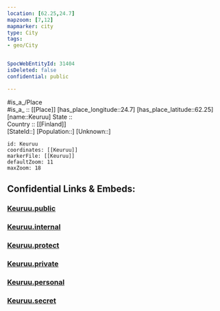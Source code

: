 ```yaml
---
location: [62.25,24.7] 
mapzoom: [7,12] 
mapmarker: city 
type: City
tags:
- geo/City


SpocWebEntityId: 31404
isDeleted: false
confidential: public

---
```

#is_a_/Place  
#is_a_ :: [[Place]] 
[has_place_longitude::24.7] 
[has_place_latitude::62.25] 
[name::Keuruu] 
State ::  
Country :: [[Finland]]  
[StateId::] 
[Population::] 
[Unknown::] 


```leaflet
id: Keuruu
coordinates: [[Keuruu]] 
markerFile: [[Keuruu]] 
defaultZoom: 11 
maxZoom: 18
```


## Confidential Links & Embeds: 

### [Keuruu.public](/_public/\Earth\Continent\Europe\Europe~North\Finland\Provinces~Finland\Western_Finland\counties~Western_Finland\Central_Finland\CityKeuruu.public.md) 

### [Keuruu.internal](/_internal/\Earth\Continent\Europe\Europe~North\Finland\Provinces~Finland\Western_Finland\counties~Western_Finland\Central_Finland\CityKeuruu.internal.md) 

### [Keuruu.protect](/_protect/\Earth\Continent\Europe\Europe~North\Finland\Provinces~Finland\Western_Finland\counties~Western_Finland\Central_Finland\CityKeuruu.protect.md) 

### [Keuruu.private](/_private/\Earth\Continent\Europe\Europe~North\Finland\Provinces~Finland\Western_Finland\counties~Western_Finland\Central_Finland\CityKeuruu.private.md) 

### [Keuruu.personal](/_personal/\Earth\Continent\Europe\Europe~North\Finland\Provinces~Finland\Western_Finland\counties~Western_Finland\Central_Finland\CityKeuruu.personal.md) 

### [Keuruu.secret](/_secret/\Earth\Continent\Europe\Europe~North\Finland\Provinces~Finland\Western_Finland\counties~Western_Finland\Central_Finland\CityKeuruu.secret.md)

